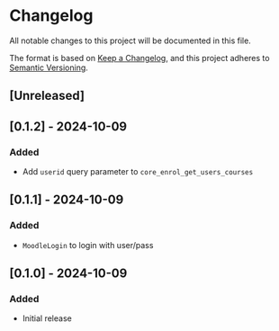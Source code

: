 # Changelog
All notable changes to this project will be documented in this file.

The format is based on [Keep a Changelog](https://keepachangelog.com/en/1.0.0/),
and this project adheres to [Semantic Versioning](https://semver.org/spec/v2.0.0.html).

## [Unreleased]

## [0.1.2] - 2024-10-09

### Added
- Add `userid` query parameter to `core_enrol_get_users_courses`

## [0.1.1] - 2024-10-09

### Added
- `MoodleLogin` to login with user/pass

## [0.1.0] - 2024-10-09

### Added
- Initial release

